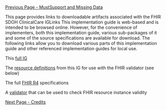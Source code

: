 [Previous Page - MustSupport and Missing Data](mustsupport_and_missing_data.html)

This page provides links to downloadable artifacts associated with the FHIR SDOH ClinicalCare IGLinks
This implementation guide is web-based and is intended to be browsed online. However, for the convenience of implementers, both this implementation guide, various sub-packages of it and some of the source specifications are available for download. The following links allow you to download various parts of this implementation guide and other referenced implementation guides for local use.

This [full IG](http://http://hl7.org/fhir/us/sdoh-clinicalcare/2021Jan/full-ig.zip)

The [resource definitions](http://definitions.json.zip) from this IG for use with the FHIR validator (see below)

The full [FHIR R4](http://hl7.org/fhir/fhir-spec.zip) specifications


A [validator](http://fhir.github.io/latest-ig-validator/org.hl7.fhir.validator.jar) that can be used to check FHIR resource instance validity

[Next Page - Credits](credits.html)